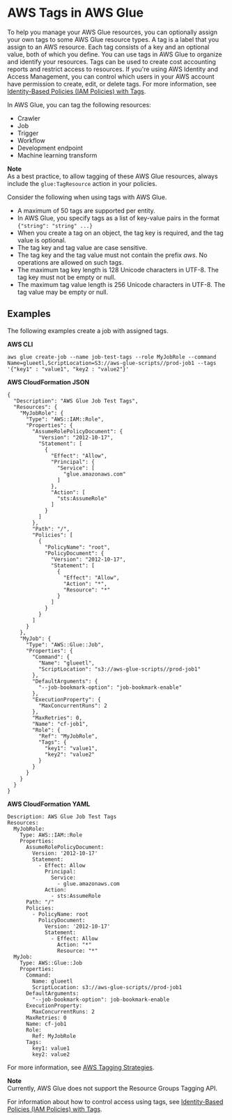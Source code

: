 # AWS Tags in AWS Glue<a name="monitor-tags"></a>

To help you manage your AWS Glue resources, you can optionally assign your own tags to some AWS Glue resource types\. A tag is a label that you assign to an AWS resource\. Each tag consists of a key and an optional value, both of which you define\. You can use tags in AWS Glue to organize and identify your resources\. Tags can be used to create cost accounting reports and restrict access to resources\. If you're using AWS Identity and Access Management, you can control which users in your AWS account have permission to create, edit, or delete tags\. For more information, see [Identity\-Based Policies \(IAM Policies\) with Tags](using-identity-based-policies.md#glue-identity-based-policy-tags)\.  

In AWS Glue, you can tag the following resources:
+ Crawler
+ Job
+ Trigger
+ Workflow
+ Development endpoint
+ Machine learning transform

**Note**  
As a best practice, to allow tagging of these AWS Glue resources, always include the `glue:TagResource` action in your policies\.

Consider the following when using tags with AWS Glue\.
+ A maximum of 50 tags are supported per entity\.
+ In AWS Glue, you specify tags as a list of key\-value pairs in the format `{"string": "string" ...}`
+ When you create a tag on an object, the tag key is required, and the tag value is optional\.
+ The tag key and tag value are case sensitive\.
+ The tag key and the tag value must not contain the prefix *aws*\. No operations are allowed on such tags\.
+ The maximum tag key length is 128 Unicode characters in UTF\-8\. The tag key must not be empty or null\.
+ The maximum tag value length is 256 Unicode characters in UTF\-8\. The tag value may be empty or null\.

## Examples<a name="TagExamples"></a>

The following examples create a job with assigned tags\. 

**AWS CLI**

```
aws glue create-job --name job-test-tags --role MyJobRole --command Name=glueetl,ScriptLocation=S3://aws-glue-scripts//prod-job1 --tags '{"key1" : "value1", "key2 : "value2"}' 
```

**AWS CloudFormation JSON**

```
{
  "Description": "AWS Glue Job Test Tags",
  "Resources": {
    "MyJobRole": {
      "Type": "AWS::IAM::Role",
      "Properties": {
        "AssumeRolePolicyDocument": {
          "Version": "2012-10-17",
          "Statement": [
            {
              "Effect": "Allow",
              "Principal": {
                "Service": [
                  "glue.amazonaws.com"
                ]
              },
              "Action": [
                "sts:AssumeRole"
              ]
            }
          ]
        },
        "Path": "/",
        "Policies": [
          {
            "PolicyName": "root",
            "PolicyDocument": {
              "Version": "2012-10-17",
              "Statement": [
                {
                  "Effect": "Allow",
                  "Action": "*",
                  "Resource": "*"
                }
              ]
            }
          }
        ]
      }
    },
    "MyJob": {
      "Type": "AWS::Glue::Job",
      "Properties": {
        "Command": {
          "Name": "glueetl",
          "ScriptLocation": "s3://aws-glue-scripts//prod-job1"
        },
        "DefaultArguments": {
          "--job-bookmark-option": "job-bookmark-enable"
        },
        "ExecutionProperty": {
          "MaxConcurrentRuns": 2
        },
        "MaxRetries": 0,
        "Name": "cf-job1",
        "Role": {
          "Ref": "MyJobRole",
		  "Tags": {
            "key1": "value1", 
		    "key2": "value2"
          }
        }
      }
    }
  }
}
```

**AWS CloudFormation YAML**

```
Description: AWS Glue Job Test Tags
Resources:
  MyJobRole:
    Type: AWS::IAM::Role
    Properties:
      AssumeRolePolicyDocument:
        Version: '2012-10-17'
        Statement:
          - Effect: Allow
            Principal:
              Service:
                - glue.amazonaws.com
            Action:
              - sts:AssumeRole
      Path: "/"
      Policies:
        - PolicyName: root
          PolicyDocument:
            Version: '2012-10-17'
            Statement:
              - Effect: Allow
                Action: "*"
                Resource: "*"
  MyJob:
    Type: AWS::Glue::Job
    Properties:
      Command:
        Name: glueetl
        ScriptLocation: s3://aws-glue-scripts//prod-job1
      DefaultArguments:
        "--job-bookmark-option": job-bookmark-enable
      ExecutionProperty:
        MaxConcurrentRuns: 2
      MaxRetries: 0
      Name: cf-job1
      Role:
        Ref: MyJobRole
      Tags:
        key1: value1
        key2: value2
```

For more information, see [AWS Tagging Strategies](https://aws.amazon.com/answers/account-management/aws-tagging-strategies/)\. 

**Note**  
Currently, AWS Glue does not support the Resource Groups Tagging API\.

For information about how to control access using tags, see [Identity\-Based Policies \(IAM Policies\) with Tags](using-identity-based-policies.md#glue-identity-based-policy-tags)\.